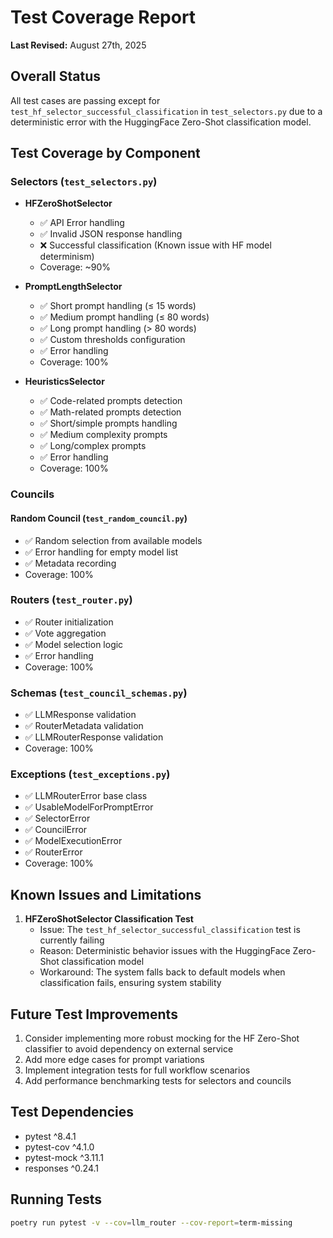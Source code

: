 # Test Coverage Report

**Last Revised:** August 27th, 2025

## Overall Status
All test cases are passing except for `test_hf_selector_successful_classification` in `test_selectors.py` due to a deterministic error with the HuggingFace Zero-Shot classification model.

## Test Coverage by Component

### Selectors (`test_selectors.py`)
- **HFZeroShotSelector**
  - ✅ API Error handling
  - ✅ Invalid JSON response handling
  - ❌ Successful classification (Known issue with HF model determinism)
  - Coverage: ~90%

- **PromptLengthSelector**
  - ✅ Short prompt handling (≤ 15 words)
  - ✅ Medium prompt handling (≤ 80 words)
  - ✅ Long prompt handling (> 80 words)
  - ✅ Custom thresholds configuration
  - ✅ Error handling
  - Coverage: 100%

- **HeuristicsSelector**
  - ✅ Code-related prompts detection
  - ✅ Math-related prompts detection
  - ✅ Short/simple prompts handling
  - ✅ Medium complexity prompts
  - ✅ Long/complex prompts
  - ✅ Error handling
  - Coverage: 100%

### Councils
#### Random Council (`test_random_council.py`)
- ✅ Random selection from available models
- ✅ Error handling for empty model list
- ✅ Metadata recording
- Coverage: 100%

### Routers (`test_router.py`)
- ✅ Router initialization
- ✅ Vote aggregation
- ✅ Model selection logic
- ✅ Error handling
- Coverage: 100%

### Schemas (`test_council_schemas.py`)
- ✅ LLMResponse validation
- ✅ RouterMetadata validation
- ✅ LLMRouterResponse validation
- Coverage: 100%

### Exceptions (`test_exceptions.py`)
- ✅ LLMRouterError base class
- ✅ UsableModelForPromptError
- ✅ SelectorError
- ✅ CouncilError
- ✅ ModelExecutionError
- ✅ RouterError
- Coverage: 100%

## Known Issues and Limitations

1. **HFZeroShotSelector Classification Test**
   - Issue: The `test_hf_selector_successful_classification` test is currently failing
   - Reason: Deterministic behavior issues with the HuggingFace Zero-Shot classification model
   - Workaround: The system falls back to default models when classification fails, ensuring system stability

## Future Test Improvements

1. Consider implementing more robust mocking for the HF Zero-Shot classifier to avoid dependency on external service
2. Add more edge cases for prompt variations
3. Implement integration tests for full workflow scenarios
4. Add performance benchmarking tests for selectors and councils

## Test Dependencies
- pytest ^8.4.1
- pytest-cov ^4.1.0
- pytest-mock ^3.11.1
- responses ^0.24.1

## Running Tests
```bash
poetry run pytest -v --cov=llm_router --cov-report=term-missing
```

